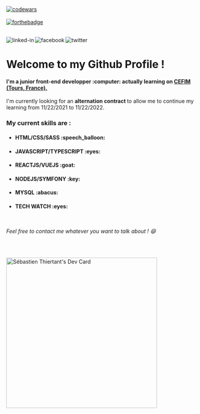 [![codewars](https://www.codewars.com/users/betrayal/badges/micro)](https://www.codewars.com/)
<br><br>
[![forthebadge](https://forthebadge.com/images/badges/60-percent-of-the-time-works-every-time.svg)](https://forthebadge.com)
<br>
<br>

[<img align="left" alt="linked-in" src="https://img.shields.io/badge/linkedin-%230077B5.svg?&style=for-the-badge&logo=linkedin&logoColor=white" />](https://www.linkedin.com/in/s%C3%A9bastien-thiertant-715751bb/)
[<img align="left" alt="facebook" src="https://img.shields.io/badge/facebook-%231877F2.svg?&style=for-the-badge&logo=facebook&logoColor=white" />](https://www.facebook.com/sebastien.thiertant)
[<img align="left" alt="twitter" src="https://img.shields.io/badge/twitter-%231DA1F2.svg?&style=for-the-badge&logo=twitter&logoColor=white" />](https://twitter.com/SebThiertant)

<br>


<h1>Welcome to my Github Profile !</h1>
<h4>I'm a junior front-end developper :computer: actually learning on <a href="https://www.cefim.eu/" target="_blank"> CEFIM (Tours, France).</a></h4>
I'm currently looking for an <strong> alternation contract </strong> to allow me to continue my learning from 11/22/2021 to 11/22/2022.
<br>

<h3> My current skills are : </h3>

- <h4>HTML/CSS/SASS :speech_balloon:</h4>
- <h4>JAVASCRIPT/TYPESCRIPT :eyes:</h4>
- <h4>REACTJS/VUEJS :goat:</h4>
- <h4>NODEJS/SYMFONY :key:</h4>
- <h4>MYSQL :abacus:</h4>
- <h4>TECH WATCH :eyes:</h4>


<br>

<em>Feel free to contact me whatever you want to talk about ! :smile:</em>

<br>
<br>

<a href="https://app.daily.dev/SebThiertant"><img src="https://api.daily.dev/devcards/3ece8d05ee7749c48d365da313833f53.png?r=gu1" width="400" alt="Sébastien Thiertant's Dev Card"/></a>
